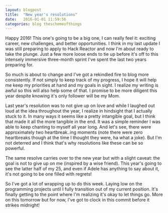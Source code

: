 ```yaml
---
layout: blogpost
title:  "New year's resolutions"
date:   2016-01-01 11:59:56
categories: blog theschemeofthings
---
```


Happy 2016! This one's going to be a big one, I can really feel it: exciting career, new challenges, and better opportunities. I think in my last update I was still preparing to apply to Hack Reactor and now I'm about ready to take the plunge. Just a few more loose ends to tie up before it's off to this intensely immersive three-month sprint I've spent the last two years preparing for.

So much is about to change and I've got a rekindled fire to blog more consistently. If not simply to keep track of my progress, I hope it will help me keep my priorities at hand and my goals in sight. I realize my writing is awful so this will also help some of that. I promise to be more diligent this year despite knowing it's only follower will be my Mom.

Last year's resolution was to not give up on love and while I laughed out loud at the idea throughout the year, I realize in hindsight that I actually stuck to it. In many ways it seems like a pretty intangible goal, but I think that made it all the more tangible in the end. It was a simple reminder I was able to keep chanting to myself all year long. And let's see, there were approximately two heartbreak..ing moments (note there were zero heartbreaks though at the time I thought they were, ha what a joke). But I'm not deterred and I think that's why resolutions like these can be so powerful.

The same resolve carries over to the new year but with a slight caveat: the goal is not to give up on me (inspired by a wise friend). This year's going to see the latter half of my 25, and even if Adele has anything to say about it, it's not going to be one filled with regrets!

So I've got a lot of wrapping up to do this week. Laying low on the programming projects until I fully transition out of my current position. It's finally getting to the point where I'm realizing it's okay to let things go. More on this tomorrow but for now, I've got to clock in this commit before it strikes midnight!
